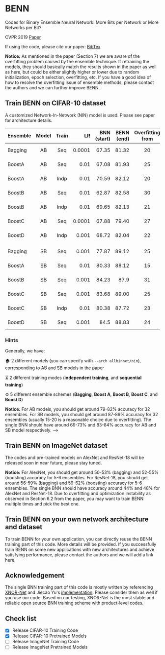 # BENN
Codes for Binary Ensemble Neural Network: More Bits per Network or More Networks per Bit?

CVPR 2019 [Paper](http://openaccess.thecvf.com/content_CVPR_2019/papers/Zhu_Binary_Ensemble_Neural_Network_More_Bits_per_Network_or_More_CVPR_2019_paper.pdf)

If using the code, please cite our paper: [BibTex](http://openaccess.thecvf.com/content_CVPR_2019/html/Zhu_Binary_Ensemble_Neural_Network_More_Bits_per_Network_or_More_CVPR_2019_paper.html)

**Notice:** As mentioned in the paper (Section 7) we are aware of the overfitting problem caused by the ensemble technique. If retraining the models, they should basically match the results shown in the paper as well as here, but could be either slightly higher or lower due to random initialization, epoch selection, overfitting, etc. If you have a good idea of how to resolve the overfitting issue of ensemble methods, please contact the authors and we can further improve BENN.

## Train BENN on CIFAR-10 dataset

A customized Network-In-Network (NIN) model is used. Please see paper for architecture details.

| Ensemble   | Model | Train |     LR | BNN (start) | BENN (end) | Overfitting from | Best Voting |               Models Directory              |              Logs |
|------------|:-----:|:-----:|-------:|------------:|-----------:|:----------------:|:-----------:|:-------------------------------------------:|------------------:|
| Bagging    |   AB  |  Seq  | 0.0001 |       67.35 |      81.32 |        20        |   model 2   |            [models_bagging_AB](https://drive.google.com/open?id=1PBppowCQOWr7k4jPuyRoSbSdtQBmcP9N)           |    [L](https://drive.google.com/open?id=1J8c1cDiDPIPcFr3-JZN11rwWa8AfCjMw) |
| BoostA   |   AB  |  Seq  |   0.01 |       67.08 |      81.93 |        25        |   model 2   |     [models_boostA_AB_seq](https://drive.google.com/open?id=181YNIyFWlkMH30xTWxy3A0Pm5hBbBAnD)    |    [L](https://drive.google.com/open?id=1V0Lu6qRxrO6RA3LeeeHZJewvwrSvcVZL) |
| BoostA   |   AB  |  Indp |   0.01 |       70.59 |      82.12 |        20        |   model 2   |       [models_boostA_AB_indp](https://drive.google.com/open?id=17mwH0zc_ojissgNlu7im1-W2hSsb7nDo)      |   [L](https://drive.google.com/open?id=1ODDG_tuKZZvZBbJLdHsvIoiewcWDu7_3) |
| BoostB |   AB  |  Seq  |   0.01 |       62.87 |      82.58 |        30        |   model 2   |  [models_boostB_AB_seq](https://drive.google.com/open?id=1tonq6We35NVH6xEr9FpE-En7l2o4Q-1z) |  [L](https://drive.google.com/open?id=1XHeMKAcdjEwW08tLXG3FDfsItqF8jTjr) |
| BoostB |   AB  |  Indp |   0.01 |       69.65 |      82.13 |        21        |   model 2   |        [models_boostB_AB_indp](https://drive.google.com/open?id=1gSe53ExXjxIxJpqw6j19HXfi08kmzQsQ)        | [L](https://drive.google.com/open?id=1VMR6QmQgaAKh9vHLPe3Ki_VWJG1NWQYM) |
| BoostC  |   AB  |  Seq  | 0.0001 |       67.88 |      79.40 |        27        |   model 2   | [models_boostC_AB_seq](https://drive.google.com/open?id=1iQSflQg5P3HcD5CGIU_Rz-mGQJv6zx22) |   [L](https://drive.google.com/open?id=1zDUc69ySbMB9OiQshD2zGgqfPErRXqF9)|
| BoostD      |   AB  |  Indp |  0.001 |       68.72 |      82.04 |        22        |   model 2   |   [models_boostD_AB_indp](https://drive.google.com/open?id=1uuGlTBsJ6vTIIe620otnsHcL6nwzJBqS)   | [L](https://drive.google.com/open?id=1StHIYfDdiyVu2XCrH4xALjswC94X07ML) |
|            |       |       |        |             |            |                  |             |                                             |                   |
| Bagging    |   SB  |  Seq  |  0.001 |       77.87 |      89.12 |        25        |   model 2   |        [models_bagging_SB](https://drive.google.com/open?id=1LXAaqjn4w3BzCAqxkPumeNXxebXOgu7P)       |    [L](https://drive.google.com/open?id=1jMm_4ICENzA2fs-wWePBroGTtCtS7NIG) |
| BoostA   |   SB  |  Seq  |   0.01 |       80.33 |      88.12 |        15        |   model 2   |  [models_boostA_SB_seq](https://drive.google.com/open?id=1pDtaywChknD8KaaNxUZDIOlWmmOKTrHq) |    [L](https://drive.google.com/open?id=1YR9kvKhWjbx-pO4pP8743TpUShZi_F7c) |
| BoostB |   SB  |  Seq  |  0.001 |       84.23 |       87.9 |        31        |   model 2   |   [models_boostB_SB_seq](https://drive.google.com/open?id=11bx-iEIpKLf7cF27OpXNMH61UD-6n1bN)  |  [L](https://drive.google.com/open?id=1crSzVBfJ-C5bh27wOb4cH_ZHZQv5c41p) |
| BoostC  |   SB  |  Seq  |  0.001 |       83.68 |      89.00 |        25        |   model 2   |   [models_boostC_SB_seq](https://drive.google.com/open?id=1_myF7GbhOJGcb64g0z6xzuFt4s7ywmiu)   |   [L](https://drive.google.com/open?id=1agfjAdntT0llIMt9ERFehHBlOS_Ef6_A) |
| BoostC  |   SB  |  Indp |   0.01 |       80.38 |      87.72 |        23        |   model 2   |          [models_boostC_SB_indp](https://drive.google.com/open?id=1dNBKR88sSA2-R98yc_3TmFAxUZaED3S8)          |  [L](https://drive.google.com/open?id=1mUPoEeFDrkpl0GX77qzGjY1NNO9KiO1b) |
| BoostD      |   SB  |  Seq  |  0.001 |        84.5 |      88.83 |        24        |   model 2   |   [models_boostD_SB_seq](https://drive.google.com/open?id=1mhnJFbs3knOsSr-B-YAt1S5v-j29ksJJ)  |  [L](https://drive.google.com/open?id=1CcnXGiN6cWePt-S-uf1xjOtE_qLlpUE6) |
### Hints

Generally, we have:

:house: 2 different models (you can specify with `--arch allbinnet/nin`), corresponding to AB and SB models in the paper

:hourglass_flowing_sand: 2 different training modes (**independent training**, and **sequential training**)

:gear: 5 different ensemble schemes (**Bagging**, **Boost A**, **Boost B**, **Boost C**, and **Boost D**)

**Notice:** For AB models, you should get around 79-82% accuracy for 32 ensembles. For SB models, you should get around 87-89% accuracy for 32 ensembles (usually 15-20 is a reasonable choice due to overfitting). The single BNN should have around 69-73% and 83-84% accuracy for AB and SB model respectively.
-->

## Train BENN on ImageNet dataset

The codes and pre-trained models on AlexNet and ResNet-18 will be released soon in near future, please stay tuned.

**Notice:** For AlexNet, you should get around 50-53% (bagging) and 52-55% (boosting) accuracy for 5-6 ensembles. For ResNet-18, you should get around 56-59% (bagging) and 59-62% (boosting) accuracy for 5-6 ensembles. The single BNN 
should have accuracy around 44% and 48% for AlexNet and ResNet-18. Due to overfitting and optimization instability as observed in Section 6.2 from the paper, you may want to train BENN multiple times and pick the best one.


## Train BENN on your own network architecture and dataset

To train BENN for your own application, you can directly reuse the BENN training part of this code. More details will be provided. If you successfully train BENN on some new applications with new architectures and achieve satisfying performance, please contact the authors and we will add a link here.

## Acknowledgement

The single BNN training part of this code is mostly written by referencing [XNOR-Net](https://arxiv.org/abs/1603.05279) and Jiecao Yu's [implementation](https://github.com/jiecaoyu/XNOR-Net-PyTorch). Please consider them as well if you 
use our code. Based on our testing, XNOR-Net is the most stable and reliable open source BNN training scheme with product-level codes.

## Check list

- [x] Release CIFAR-10 Training Code
- [x] Release CIFAR-10 Pretrained Models
- [ ] Release ImageNet Training Code
- [ ] Release ImageNet Pretrained Models

